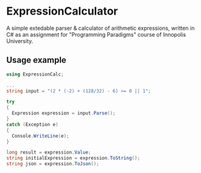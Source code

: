 # ExpressionCalculator
A simple extedable parser &amp; calculator of arithmetic expressions, written in C# as an assignment for "Programming Paradigms" course of Innopolis University.

## Usage example

```C#
using ExpressionCalc;

...
string input = "(2 * (-2) + (128/32) - 6) >= 0 || 1";

try
{
  Expression expression = input.Parse();
}
catch (Exception e)
{
  Console.WriteLine(e);
}

long result = expression.Value;
string initialExpression = expression.ToString();
string json = expression.ToJson();
```
